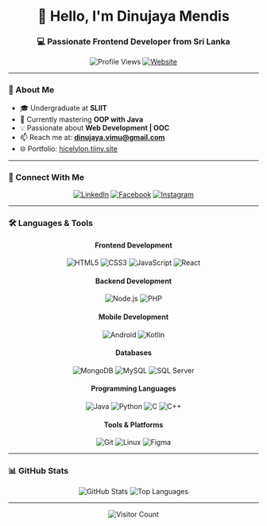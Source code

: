 # <div align="center">👋 Hello, I'm Dinujaya Mendis</div>
### <div align="center">💻 Passionate Frontend Developer from Sri Lanka</div>

<div align="center">
  
![Profile Views](https://komarev.com/ghpvc/?username=dinujayamendis&label=Profile%20views&color=0e75b6&style=flat)
[![Website](https://img.shields.io/badge/🌐-Personal%20Website-blue)](https://dinujayamendisportfolio.tiiny.site)
  
</div>

---

### 🚀 About Me

- 🎓 Undergraduate at **SLIIT**
- 🌱 Currently mastering **OOP with Java**
- 💡 Passionate about **Web Development | OOC**
- 📫 Reach me at: **dinujaya.vimu@gmail.com**
- 🌐 Portfolio: [hicelylon.tiiny.site](https://hicelylon.tiiny.site)

---

### 🔗 Connect With Me

<div align="center">
  
[![LinkedIn](https://img.shields.io/badge/LinkedIn-0077B5?style=for-the-badge&logo=linkedin&logoColor=white)](https://linkedin.com/in/dinujayamendis)
[![Facebook](https://img.shields.io/badge/Facebook-1877F2?style=for-the-badge&logo=facebook&logoColor=white)](https://fb.com/dinujayamendis)
[![Instagram](https://img.shields.io/badge/Instagram-E4405F?style=for-the-badge&logo=instagram&logoColor=white)](https://instagram.com/_dinujaya_mendis_)
  
</div>

---

### 🛠️ Languages & Tools

<div align="center">
  
#### Frontend Development
![HTML5](https://img.shields.io/badge/HTML5-E34F26?style=for-the-badge&logo=html5&logoColor=white)
![CSS3](https://img.shields.io/badge/CSS3-1572B6?style=for-the-badge&logo=css3&logoColor=white)
![JavaScript](https://img.shields.io/badge/JavaScript-F7DF1E?style=for-the-badge&logo=javascript&logoColor=black)
![React](https://img.shields.io/badge/React-61DAFB?style=for-the-badge&logo=react&logoColor=black)

#### Backend Development
![Node.js](https://img.shields.io/badge/Node.js-339933?style=for-the-badge&logo=nodedotjs&logoColor=white)
![PHP](https://img.shields.io/badge/PHP-777BB4?style=for-the-badge&logo=php&logoColor=white)

#### Mobile Development
![Android](https://img.shields.io/badge/Android-3DDC84?style=for-the-badge&logo=android&logoColor=white)
![Kotlin](https://img.shields.io/badge/Kotlin-7F52FF?style=for-the-badge&logo=kotlin&logoColor=white)

#### Databases
![MongoDB](https://img.shields.io/badge/MongoDB-47A248?style=for-the-badge&logo=mongodb&logoColor=white)
![MySQL](https://img.shields.io/badge/MySQL-4479A1?style=for-the-badge&logo=mysql&logoColor=white)
![SQL Server](https://img.shields.io/badge/SQL%20Server-CC2927?style=for-the-badge&logo=microsoftsqlserver&logoColor=white)

#### Programming Languages
![Java](https://img.shields.io/badge/Java-007396?style=for-the-badge&logo=java&logoColor=white)
![Python](https://img.shields.io/badge/Python-3776AB?style=for-the-badge&logo=python&logoColor=white)
![C](https://img.shields.io/badge/C-A8B9CC?style=for-the-badge&logo=c&logoColor=black)
![C++](https://img.shields.io/badge/C++-00599C?style=for-the-badge&logo=c%2B%2B&logoColor=white)

#### Tools & Platforms
![Git](https://img.shields.io/badge/Git-F05032?style=for-the-badge&logo=git&logoColor=white)
![Linux](https://img.shields.io/badge/Linux-FCC624?style=for-the-badge&logo=linux&logoColor=black)
![Figma](https://img.shields.io/badge/Figma-F24E1E?style=for-the-badge&logo=figma&logoColor=white)

</div>

---

### 📊 GitHub Stats

<div align="center">
  
![GitHub Stats](https://github-readme-stats.vercel.app/api?username=dinujayamendis&show_icons=true&theme=radical)
![Top Languages](https://github-readme-stats.vercel.app/api/top-langs/?username=dinujayamendis&layout=compact&theme=radical)

</div>

---

<div align="center">
  
![Visitor Count](https://profile-counter.glitch.me/dinujayamendis/count.svg)

</div>
